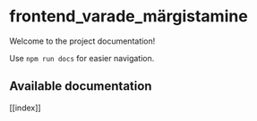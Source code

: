 # frontend_varade_märgistamine

Welcome to the project documentation!

Use `npm run docs` for easier navigation.

## Available documentation

[[index]]
